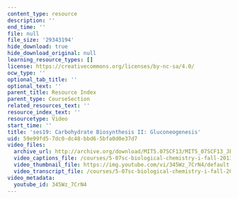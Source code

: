 ```yaml
---
content_type: resource
description: ''
end_time: ''
file: null
file_size: '29343194'
hide_download: true
hide_download_original: null
learning_resource_types: []
license: https://creativecommons.org/licenses/by-nc-sa/4.0/
ocw_type: ''
optional_tab_title: ''
optional_text: ''
parent_title: Resource Index
parent_type: CourseSection
related_resources_text: ''
resource_index_text: ''
resourcetype: Video
start_time: ''
title: 'ses19: Carbohydrate Biosynthesis II: Gluconeogenesis'
uid: 59e99fd5-7dc0-dc48-bbd6-5bfa0d0e37d7
video_files:
  archive_url: http://archive.org/download/MIT5.07SCF13/MIT5_07SCF13_JE-Ses19_300k.mp4
  video_captions_file: /courses/5-07sc-biological-chemistry-i-fall-2013/c03c40ddc3f95d64924f86860935c3f1_345Wz_7CrN4.vtt
  video_thumbnail_file: https://img.youtube.com/vi/345Wz_7CrN4/default.jpg
  video_transcript_file: /courses/5-07sc-biological-chemistry-i-fall-2013/58e629d52b73174f19bef92590d57493_345Wz_7CrN4.pdf
video_metadata:
  youtube_id: 345Wz_7CrN4
---
```

